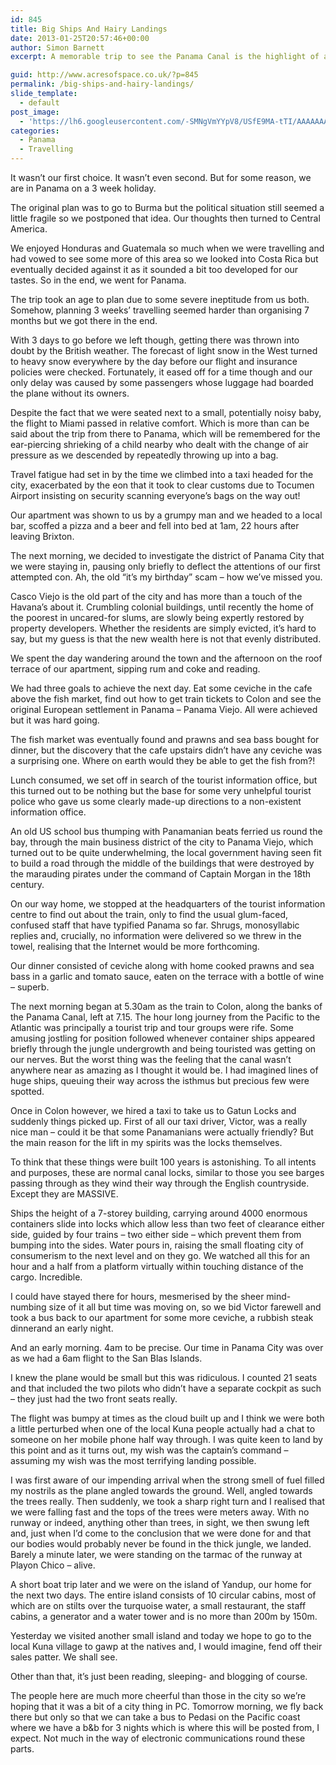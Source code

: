 ```yaml
---
id: 845
title: Big Ships And Hairy Landings
date: 2013-01-25T20:57:46+00:00
author: Simon Barnett
excerpt: A memorable trip to see the Panama Canal is the highlight of a few days in Panama City. We then squash into a tiny piece of flying metal for a hair-raising flight to the San Blas Islands.

guid: http://www.acresofspace.co.uk/?p=845
permalink: /big-ships-and-hairy-landings/
slide_template:
  - default
post_image:
  - 'https://lh6.googleusercontent.com/-SMNgVmYYpV8/USfE9MA-tTI/AAAAAAAAASs/no5bb5KdHZY/s640/Not%2520really%2520that%2520big%2520then.jpg'
categories:
  - Panama
  - Travelling
---
```

It wasn&#8217;t our first choice. It wasn&#8217;t even second. But for some reason, we are in Panama on a 3 week holiday.

The original plan was to go to Burma but the political situation still seemed a little fragile so we postponed that idea. Our thoughts then turned to Central America.

We enjoyed Honduras and Guatemala so much when we were travelling and had vowed to see some more of this area so we looked into Costa Rica but eventually decided against it as it sounded a bit too developed for our tastes. So in the end, we went for Panama.

The trip took an age to plan due to some severe ineptitude from us both. Somehow, planning 3 weeks&#8217; travelling seemed harder than organising 7 months but we got there in the end.

With 3 days to go before we left though, getting there was thrown into doubt by the British weather. The forecast of light snow in the West turned to heavy snow everywhere by the day before our flight and insurance policies were checked. Fortunately, it eased off for a time though and our only delay was caused by some passengers whose luggage had boarded the plane without its owners.

Despite the fact that we were seated next to a small, potentially noisy baby, the flight to Miami passed in relative comfort. Which is more than can be said about the trip from there to Panama, which will be remembered for the ear-piercing shrieking of a child nearby who dealt with the change of air pressure as we descended by repeatedly throwing up into a bag.

Travel fatigue had set in by the time we climbed into a taxi headed for the city, exacerbated by the eon that it took to clear customs due to Tocumen Airport insisting on security scanning everyone&#8217;s bags on the way out!

Our apartment was shown to us by a grumpy man and we headed to a local bar, scoffed a pizza and a beer and fell into bed at 1am, 22 hours after leaving Brixton.

The next morning, we decided to investigate the district of Panama City that we were staying in, pausing only briefly to deflect the attentions of our first attempted con. Ah, the old &#8220;it&#8217;s my birthday&#8221; scam &#8211; how we&#8217;ve missed you.

Casco Viejo is the old part of the city and has more than a touch of the Havana&#8217;s about it. Crumbling colonial buildings, until recently the home of the poorest in uncared-for slums, are slowly being expertly restored by property developers. Whether the residents are simply evicted, it&#8217;s hard to say, but my guess is that the new wealth here is not that evenly distributed.

We spent the day wandering around the town and the afternoon on the roof terrace of our apartment, sipping rum and coke and reading.

We had three goals to achieve the next day. Eat some ceviche in the cafe above the fish market, find out how to get train tickets to Colon and see the original European settlement in Panama &#8211; Panama Viejo. All were achieved but it was hard going.

The fish market was eventually found and prawns and sea bass bought for dinner, but the discovery that the cafe upstairs didn&#8217;t have any ceviche was a surprising one. Where on earth would they be able to get the fish from?!

Lunch consumed, we set off in search of the tourist information office, but this turned out to be nothing but the base for some very unhelpful tourist police who gave us some clearly made-up directions to a non-existent information office.

An old US school bus thumping with Panamanian beats ferried us round the bay, through the main business district of the city to Panama Viejo, which turned out to be quite underwhelming, the local government having seen fit to build a road through the middle of the buildings that were destroyed by the marauding pirates under the command of Captain Morgan in the 18th century.

On our way home, we stopped at the headquarters of the tourist information centre to find out about the train, only to find the usual glum-faced, confused staff that have typified Panama so far. Shrugs, monosyllabic replies and, crucially, no information were delivered so we threw in the towel, realising that the Internet would be more forthcoming.

Our dinner consisted of ceviche along with home cooked prawns and sea bass in a garlic and tomato sauce, eaten on the terrace with a bottle of wine &#8211; superb.

The next morning began at 5.30am as the train to Colon, along the banks of the Panama Canal, left at 7.15. The hour long journey from the Pacific to the Atlantic was principally a tourist trip and tour groups were rife. Some amusing jostling for position followed whenever container ships appeared briefly through the jungle undergrowth and being touristed was getting on our nerves. But the worst thing was the feeling that the canal wasn&#8217;t anywhere near as amazing as I thought it would be. I had imagined lines of huge ships, queuing their way across the isthmus but precious few were spotted.

Once in Colon however, we hired a taxi to take us to Gatun Locks and suddenly things picked up. First of all our taxi driver, Victor, was a really nice man &#8211; could it be that some Panamanians were actually friendly? But the main reason for the lift in my spirits was the locks themselves.

To think that these things were built 100 years is astonishing. To all intents and purposes, these are normal canal locks, similar to those you see barges passing through as they wind their way through the English countryside. Except they are MASSIVE.

Ships the height of a 7-storey building, carrying around 4000 enormous containers slide into locks which allow less than two feet of clearance either side, guided by four trains &#8211; two either side &#8211; which prevent them from bumping into the sides. Water pours in, raising the small floating city of consumerism to the next level and on they go. We watched all this for an hour and a half from a platform virtually within touching distance of the cargo. Incredible.

I could have stayed there for hours, mesmerised by the sheer mind-numbing size of it all but time was moving on, so we bid Victor farewell and took a bus back to our apartment for some more ceviche, a rubbish steak dinnerand an early night.

And an early morning. 4am to be precise. Our time in Panama City was over as we had a 6am flight to the San Blas Islands.

I knew the plane would be small but this was ridiculous. I counted 21 seats and that included the two pilots who didn&#8217;t have a separate cockpit as such &#8211; they just had the two front seats really.

The flight was bumpy at times as the cloud built up and I think we were both a little perturbed when one of the local Kuna people actually had a chat to someone on her mobile phone half way through. I was quite keen to land by this point and as it turns out, my wish was the captain&#8217;s command &#8211; assuming my wish was the most terrifying landing possible.

I was first aware of our impending arrival when the strong smell of fuel filled my nostrils as the plane angled towards the ground. Well, angled towards the trees really. Then suddenly, we took a sharp right turn and I realised that we were falling fast and the tops of the trees were meters away. With no runway or indeed, anything other than trees, in sight, we then swung left and, just when I&#8217;d come to the conclusion that we were done for and that our bodies would probably never be found in the thick jungle, we landed. Barely a minute later, we were standing on the tarmac of the runway at Playon Chico &#8211; alive.

A short boat trip later and we were on the island of Yandup, our home for the next two days. The entire island consists of 10 circular cabins, most of which are on stilts over the turquoise water, a small restaurant, the staff cabins, a generator and a water tower and is no more than 200m by 150m.

Yesterday we visited another small island and today we hope to go to the local Kuna village to gawp at the natives and, I would imagine, fend off their sales patter. We shall see.

Other than that, it&#8217;s just been reading, sleeping- and blogging of course.

The people here are much more cheerful than those in the city so we&#8217;re hoping that it was a bit of a city thing in PC. Tomorrow morning, we fly back there but only so that we can take a bus to Pedasi on the Pacific coast where we have a b&b for 3 nights which is where this will be posted from, I expect. Not much in the way of electronic communications round these parts.
